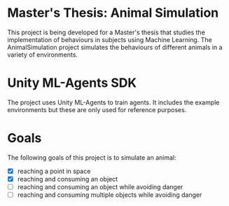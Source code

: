 # Master's Thesis: Animal Simulation

This project is being developed for a Master's thesis that studies the implementation of behaviours in subjects using Machine Learning. The AnimalSimulation project simulates the behaviours of different animals in a variety of environments. 

# Unity ML-Agents SDK

The project uses Unity ML-Agents to train agents. It includes the example environments but these are only used for reference purposes.

# Goals

The following goals of this project is to simulate an animal:

- [x] reaching a point in space
- [x] reaching and consuming an object
- [ ] reaching and consuming an object while avoiding danger
- [ ] reaching and consuming multiple objects while avoiding danger
